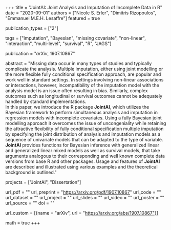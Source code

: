 +++
title = "JointAI: Joint Analysis and Imputation of Incomplete Data in R"
date = "2020-09-01"
authors = ["Nicole S. Erler", "Dimitris Rizopoulos", "Emmanuel M.E.H. Lesaffre"]
featured = true

publication_types = ["2"]

tags = ["imputation", "Bayesian", "missing covariate", "non-linear",
        "interaction", "multi-level", "survival", "R", "JAGS"]

publication = "*arXiv*, 1907.10867"

abstract = "Missing data occur in many types of studies and typically complicate the analysis. Multiple imputation, either using joint modelling or the more flexible fully conditional specification approach, are popular and work well in standard settings. In settings involving non-linear associations or interactions, however, incompatibility of the imputation model with the analysis model is an issue often resulting in bias. Similarly, complex outcomes such as longitudinal or survival outcomes cannot be adequately handled by standard implementations.<br>In this paper, we introduce the R package **JointAI**, which utilizes the Bayesian framework to perform simultaneous analysis and imputation in regression models with incomplete covariates. Using a fully Bayesian joint modelling approach it overcomes the issue of uncongeniality while retaining the attractive flexibility of fully conditional specification multiple imputation by specifying the joint distribution of analysis and imputation models as a sequence of univariate models that can be adapted to the type of variable. **JointAI** provides functions for Bayesian inference with generalized linear and generalized linear mixed models as well as survival models, that take arguments analogous to their corresponding and well known complete data versions from base R and other packages. Usage and features of **JointAI** are described and illustrated using various examples and the theoretical background is outlined."

projects = ["JointAI",  "Dissertation"]

url_pdf = ""
url_preprint = "https://arxiv.org/pdf/1907.10867"
url_code = ""
url_dataset = ""
url_project = ""
url_slides = ""
url_video = ""
url_poster = ""
url_source = ""
doi = ""

url_custom = [{name = "arXiv", url = "https://arxiv.org/abs/1907.10867"}]

math = true
+++
